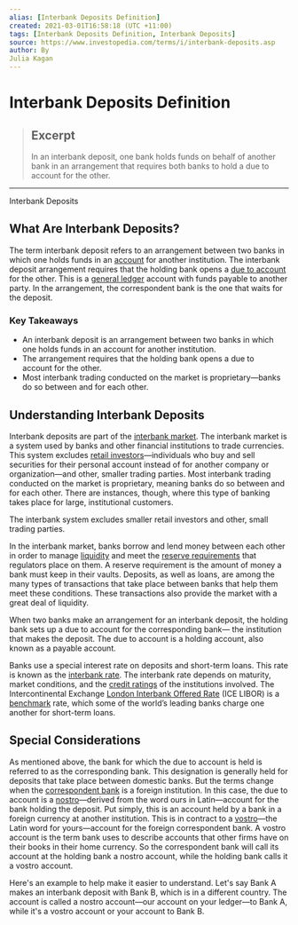 ```yaml
---
alias: [Interbank Deposits Definition]
created: 2021-03-01T16:58:18 (UTC +11:00)
tags: [Interbank Deposits Definition, Interbank Deposits]
source: https://www.investopedia.com/terms/i/interbank-deposits.asp
author: By
Julia Kagan
---
```


# Interbank Deposits Definition

> ## Excerpt
> In an interbank deposit, one bank holds funds on behalf of another bank in an arrangement that requires both banks to hold a due to account for the other.

---

Interbank Deposits
## What Are Interbank Deposits?

The term interbank deposit refers to an arrangement between two banks in which one holds funds in an [account](https://www.investopedia.com/terms/a/account.asp) for another institution. The interbank deposit arrangement requires that the holding bank opens a [due to account](https://www.investopedia.com/terms/d/due-to-account.asp) for the other. This is a [general ledger](https://www.investopedia.com/terms/g/generalledger.asp) account with funds payable to another party. In the arrangement, the correspondent bank is the one that waits for the deposit.

### Key Takeaways

-   An interbank deposit is an arrangement between two banks in which one holds funds in an account for another institution.
-   The arrangement requires that the holding bank opens a due to account for the other.
-   Most interbank trading conducted on the market is proprietary—banks do so between and for each other. 

## Understanding Interbank Deposits

Interbank deposits are part of the [interbank market](https://www.investopedia.com/terms/i/interbankmarket.asp). The interbank market is a system used by banks and other financial institutions to trade currencies. This system excludes [retail investors](https://www.investopedia.com/terms/r/retailinvestor.asp)—individuals who buy and sell securities for their personal account instead of for another company or organization—and other, smaller trading parties. Most interbank trading conducted on the market is proprietary, meaning banks do so between and for each other. There are instances, though, where this type of banking takes place for large, institutional customers.

The interbank system excludes smaller retail investors and other, small trading parties.

In the interbank market, banks borrow and lend money between each other in order to manage [liquidity](https://www.investopedia.com/terms/l/liquidity.asp) and meet the [reserve requirements](https://www.investopedia.com/terms/r/requiredreserves.asp) that regulators place on them. A reserve requirement is the amount of money a bank must keep in their vaults. Deposits, as well as loans, are among the many types of transactions that take place between banks that help them meet these conditions. These transactions also provide the market with a great deal of liquidity.

When two banks make an arrangement for an interbank deposit, the holding bank sets up a due to account for the corresponding bank— the institution that makes the deposit. The due to account is a holding account, also known as a payable account.

Banks use a special interest rate on deposits and short-term loans. This rate is known as the [interbank rate](https://www.investopedia.com/terms/i/interbankrate.asp). The interbank rate depends on maturity, market conditions, and the [credit ratings](https://www.investopedia.com/terms/c/creditrating.asp) of the institutions involved. The Intercontinental Exchange [London Interbank Offered Rate](https://www.investopedia.com/terms/l/libor.asp) (ICE LIBOR) is a [benchmark](https://www.investopedia.com/terms/b/benchmark.asp) rate, which some of the world’s leading banks charge one another for short-term loans.

## Special Considerations

As mentioned above, the bank for which the due to account is held is referred to as the corresponding bank. This designation is generally held for deposits that take place between domestic banks. But the terms change when the [correspondent bank](https://www.investopedia.com/terms/c/correspondent-bank.asp) is a foreign institution. In this case, the due to account is a [nostro](https://www.investopedia.com/terms/n/nostroaccount.asp)—derived from the word ours in Latin—account for the bank holding the deposit. Put simply, this is an account held by a bank in a foreign currency at another institution. This is in contract to a [vostro](https://www.investopedia.com/terms/v/vostroaccount.asp)—the Latin word for yours—account for the foreign correspondent bank. A vostro account is the term bank uses to describe accounts that other firms have on their books in their home currency. So the correspondent bank will call its account at the holding bank a nostro account, while the holding bank calls it a vostro account.

Here's an example to help make it easier to understand. Let's say Bank A makes an interbank deposit with Bank B, which is in a different country. The account is called a nostro account—our account on your ledger—to Bank A, while it's a vostro account or your account to Bank B.
